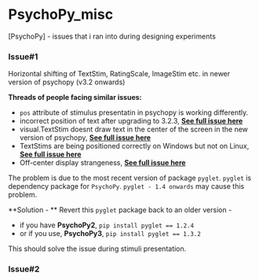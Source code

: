 # PsychoPy_misc
[PsychoPy] - issues that i ran into during designing experiments

### Issue#1 
Horizontal shifting of TextStim, RatingScale, ImageStim etc. in newer version of psychopy (v3.2 onwards)

**Threads of people facing similar issues:** 
- `pos` attribute of stimulus presentatin in psychopy is working differently. 
- incorrect position of text after upgrading to 3.2.3, [**See full issue here**](https://discourse.psychopy.org/t/incorrect-position-of-text-after-upgrading-to-3-2-3/9227 "see on PsychoPy discourse")
- visual.TextStim doesnt draw text in the center of the screen in the new version of psychopy,  [**See full issue here**](https://discourse.psychopy.org/t/visual-textstim-doesnt-draw-text-in-the-center-of-the-screen-in-the-new-version-of-psychopy/9374 "see on PsychoPy discourse")
- TextStims are being positioned correctly on Windows but not on Linux,  [**See full issue here**](https://discourse.psychopy.org/t/textstims-are-being-positioned-correctly-on-windows-but-not-on-linux/9273 "see on PsychoPy discourse")
- Off-center display strangeness,  [**See full issue here**](https://discourse.psychopy.org/t/off-center-stimulus-display-strangeness/2195 "see on PsychoPy discourse")

The problem is due to the most recent version of package `pyglet`. `pyglet` is dependency package for `PsychoPy`. 
`pyglet - 1.4 onwards` may cause this problem.

**Solution - **
Revert this `pyglet` package back to an older version - 
- if you have **PsychoPy2**, `pip install pyglet == 1.2.4`
- or if you use, **PsychoPy3**, `pip install pyglet == 1.3.2`

This should solve the issue during stimuli presentation.

### Issue#2
